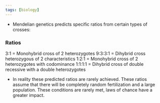 ```yaml
---
tags: [biology]
---
```

- Mendelian genetics predicts specific ratios from certain types of crosses:

### Ratios
3:1 = Monohybrid cross of 2 heterozygotes
9:3:3:1 = Dihybrid cross heterozygous of 2 characteristics
1:2:1 = Monohybrid cross of 2 heterozygotes with codominance
1:1:1:1 = Dihybrid cross of double recessive with a double heterozygotes

- In reality these predicted ratios are rarely achieved. These ratios assume that there will be completely random fertilization and a large population. These conditions are rarely met, laws of chance have a greater impact.
